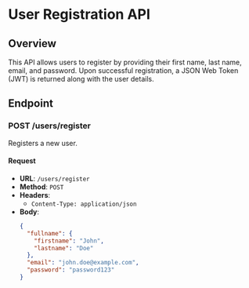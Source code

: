 # User Registration API

## Overview

This API allows users to register by providing their first name, last name, email, and password. Upon successful registration, a JSON Web Token (JWT) is returned along with the user details.

## Endpoint

### POST /users/register

Registers a new user.

#### Request

- **URL**: `/users/register`
- **Method**: `POST`
- **Headers**: 
  - `Content-Type: application/json`
- **Body**:
  ```json
  {
    "fullname": {
      "firstname": "John",
      "lastname": "Doe"
    },
    "email": "john.doe@example.com",
    "password": "password123"
  }